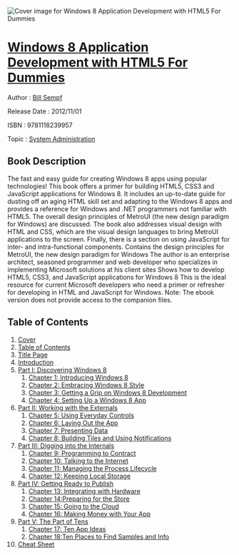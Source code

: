 ![Cover image for Windows 8 Application Development with HTML5 For Dummies](https://imgdetail.ebookreading.net/cover/cover/system_admin/EB9781118239957.jpg)

[Windows 8 Application Development with HTML5 For Dummies](https://ebookreading.net/view/book/Windows+8+Application+Development+with+HTML5+For+Dummies-EB9781118239957_1.html "Windows 8 Application Development with HTML5 For Dummies")
====================================================================================================================

Author : [Bill Sempf](https://ebookreading.net/search/author/Bill+Sempf)

Release Date : 2012/11/01

ISBN : 9781118239957

Topic : [System Administration](https://ebookreading.net/search/category/system-administration)

Book Description
-----------------

The fast and easy guide for creating Windows 8 apps using popular technologies!
This book offers a primer for building HTML5, CSS3 and JavaScript applications for Windows 8. It includes an up-to-date guide for dusting off an aging HTML skill set and adapting to the Windows 8 apps and provides a reference for Windows and .NET programmers not familiar with HTML5. The overall design principles of MetroUI (the new design paradigm for Windows) are discussed.
The book also addresses visual design with HTML and CSS, which are the visual design languages to bring MetroUI applications to the screen. Finally, there is a section on using JavaScript for inter- and intra-functional components.
Contains the design principles for MetroUI, the new design paradigm for Windows
The author is an enterprise architect, seasoned programmer and web developer who specializes in implementing Microsoft solutions at his client sites
Shows how to develop HTML5, CSS3, and JavaScript applications for Windows 8
This is the ideal resource for current Microsoft developers who need a primer or refresher for developing in HTML and JavaScript for Windows.
Note: The ebook version does not provide access to the companion files.
              
Table of Contents
-----------------

1. [Cover](https://ebookreading.net/view/book/Windows+8+Application+Development+with+HTML5+For+Dummies-EB9781118239957_1.html)
1. [Table of Contents](https://ebookreading.net/view/book/Windows+8+Application+Development+with+HTML5+For+Dummies-EB9781118239957_2.html)
1. [Title Page](https://ebookreading.net/view/book/Windows+8+Application+Development+with+HTML5+For+Dummies-EB9781118239957_3.html)
1. [Introduction](https://ebookreading.net/view/book/Windows+8+Application+Development+with+HTML5+For+Dummies-EB9781118239957_4.html)
1. [Part I: Discovering Windows 8](https://ebookreading.net/view/book/Windows+8+Application+Development+with+HTML5+For+Dummies-EB9781118239957_5.html)
    1. [Chapter 1: Introducing Windows 8](https://ebookreading.net/view/book/Windows+8+Application+Development+with+HTML5+For+Dummies-EB9781118239957_6.html)
    1. [Chapter 2: Embracing Windows 8 Style](https://ebookreading.net/view/book/Windows+8+Application+Development+with+HTML5+For+Dummies-EB9781118239957_7.html)
    1. [Chapter 3: Getting a Grip on Windows 8 Development](https://ebookreading.net/view/book/Windows+8+Application+Development+with+HTML5+For+Dummies-EB9781118239957_8.html)
    1. [Chapter 4: Setting Up a Windows 8 App](https://ebookreading.net/view/book/Windows+8+Application+Development+with+HTML5+For+Dummies-EB9781118239957_9.html)
1. [Part II: Working with the Externals](https://ebookreading.net/view/book/Windows+8+Application+Development+with+HTML5+For+Dummies-EB9781118239957_10.html)
    1. [Chapter 5: Using Everyday Controls](https://ebookreading.net/view/book/Windows+8+Application+Development+with+HTML5+For+Dummies-EB9781118239957_11.html)
    1. [Chapter 6: Laying Out the App](https://ebookreading.net/view/book/Windows+8+Application+Development+with+HTML5+For+Dummies-EB9781118239957_12.html)
    1. [Chapter 7: Presenting Data](https://ebookreading.net/view/book/Windows+8+Application+Development+with+HTML5+For+Dummies-EB9781118239957_13.html)
    1. [Chapter 8: Building Tiles and Using Notifications](https://ebookreading.net/view/book/Windows+8+Application+Development+with+HTML5+For+Dummies-EB9781118239957_14.html)
1. [Part III: Digging into the Internals](https://ebookreading.net/view/book/Windows+8+Application+Development+with+HTML5+For+Dummies-EB9781118239957_15.html)
    1. [Chapter 9: Programming to Contract](https://ebookreading.net/view/book/Windows+8+Application+Development+with+HTML5+For+Dummies-EB9781118239957_16.html)
    1. [Chapter 10: Talking to the Internet](https://ebookreading.net/view/book/Windows+8+Application+Development+with+HTML5+For+Dummies-EB9781118239957_17.html)
    1. [Chapter 11: Managing the Process Lifecycle](https://ebookreading.net/view/book/Windows+8+Application+Development+with+HTML5+For+Dummies-EB9781118239957_18.html)
    1. [Chapter 12: Keeping Local Storage](https://ebookreading.net/view/book/Windows+8+Application+Development+with+HTML5+For+Dummies-EB9781118239957_19.html)
1. [Part IV: Getting Ready to Publish](https://ebookreading.net/view/book/Windows+8+Application+Development+with+HTML5+For+Dummies-EB9781118239957_20.html)
    1. [Chapter 13: Integrating with Hardware](https://ebookreading.net/view/book/Windows+8+Application+Development+with+HTML5+For+Dummies-EB9781118239957_21.html)
    1. [Chapter 14:Preparing for the Store](https://ebookreading.net/view/book/Windows+8+Application+Development+with+HTML5+For+Dummies-EB9781118239957_22.html)
    1. [Chapter 15: Going to the Cloud](https://ebookreading.net/view/book/Windows+8+Application+Development+with+HTML5+For+Dummies-EB9781118239957_23.html)
    1. [Chapter 16: Making Money with Your App](https://ebookreading.net/view/book/Windows+8+Application+Development+with+HTML5+For+Dummies-EB9781118239957_24.html)
1. [Part V: The Part of Tens](https://ebookreading.net/view/book/Windows+8+Application+Development+with+HTML5+For+Dummies-EB9781118239957_25.html)
    1. [Chapter 17: Ten App Ideas](https://ebookreading.net/view/book/Windows+8+Application+Development+with+HTML5+For+Dummies-EB9781118239957_26.html)
    1. [Chapter 18:Ten Places to Find Samples and Info](https://ebookreading.net/view/book/Windows+8+Application+Development+with+HTML5+For+Dummies-EB9781118239957_27.html)
1. [Cheat Sheet](https://ebookreading.net/view/book/Windows+8+Application+Development+with+HTML5+For+Dummies-EB9781118239957_28.html)
